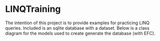 # LINQTraining

The intention of this project is to provide examples for practicing LINQ queries.
Included is an sqlite database with a dataset. Below is a class diagram for the models used to create generate the database (with EFC).

